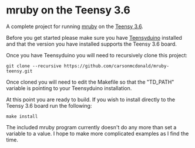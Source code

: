 mruby on the Teensy 3.6
=======================

A complete project for running [mruby](//github.com/mruby/mruby) on the [Teensy 3.6](https://www.pjrc.com/store/teensy36.html).

Before you get started please make sure you have [Teensyduino](https://www.pjrc.com/teensy/td_download.html) installed and that
the version you have installed supports the Teensy 3.6 board.

Once you have Teensyduino you will need to recursively clone this project:

```
git clone --recursive https://github.com/carsonmcdonald/mruby-teensy.git
```

Once cloned you will need to edit the Makefile so that the "TD_PATH" variable
is pointing to your Teensyduino installation.

At this point you are ready to build. If you wish to install directly to the
Teensy 3.6 board run the following:

```
make install
```

The included mruby program currently doesn't do any more than set a variable
to a value. I hope to make more complicated examples as I find the time.
